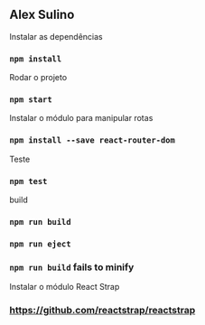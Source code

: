 
## Alex Sulino

Instalar as dependências
### `npm install`

Rodar o projeto
### `npm start`

Instalar o módulo para manipular rotas
### `npm install --save react-router-dom`

Teste
### `npm test`

build
### `npm run build`

### `npm run eject`
### `npm run build` fails to minify

Instalar o módulo React Strap
### https://github.com/reactstrap/reactstrap
